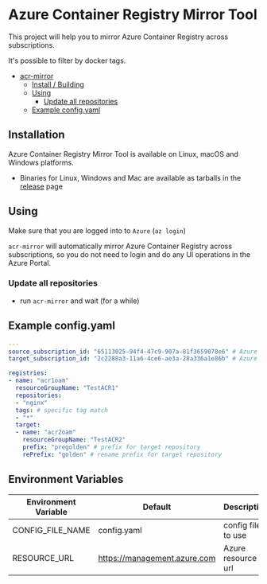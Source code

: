 # Azure Container Registry Mirror Tool

This project will help you to mirror Azure Container Registry across subscriptions.

It's possible to filter by docker tags.

<!-- TOC -->

- [acr-mirror](#acr-mirror)
    - [Install / Building](#installation)
    - [Using](#using)
        - [Update all repositories](#update-all-repositories)
    - [Example config.yaml](#example-configyaml)

<!-- /TOC -->

## Installation

Azure Container Registry Mirror Tool is available on Linux, macOS and Windows platforms.
- Binaries for Linux, Windows and Mac are available as tarballs in the [release](https://github.com/kubeopsskills/acr-mirror/releases) page

## Using

Make sure that you are logged into to `Azure` (`az login`)

`acr-mirror` will automatically mirror Azure Container Registry across subscriptions, so you do not need to login and do any UI operations in the Azure Portal.

### Update all repositories

- run `acr-mirror` and wait (for a while)

## Example config.yaml

```yml
---
source_subscription_id: "65113025-94f4-47c9-907a-81f3659078e6" # Azure source subscription id
target_subscription_id: "2c2288a3-11a6-4ce6-ae3a-28a336a1e86b" # Azure target subscription id

registries:
- name: "acr1oam"
  resourceGroupName: "TestACR1"
  repositories: 
  - "nginx"
  tags: # specific tag match
  - "*"
  target: 
  - name: "acr2oam"
    resourceGroupName: "TestACR2"
    prefix: "pregolden" # prefix for target repository
    rePrefix: "golden" # rename prefix for target repository
```

## Environment Variables

Environment Variable  |  Default       | Description
----------------------| ---------------| -------------------------------------------------
CONFIG_FILE_NAME      | config.yaml    | config file to use
RESOURCE_URL          | https://management.azure.com | Azure resource url